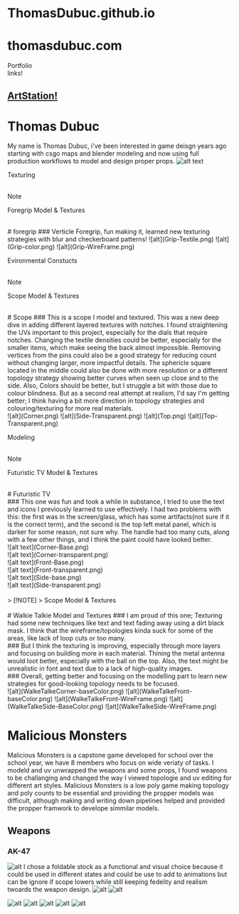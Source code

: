 # ThomasDubuc.github.io
# thomasdubuc.com
Portfolio  <br/>
links!
## [ArtStation!](https://www.artstation.com/thomas_dubuc)<br/>
# Thomas Dubuc

My name is Thomas Dubuc, i've been interested in game deisgn years ago starting with csgo maps and blender modeling and now using full production workflows to model and design proper props. 
![alt text](Factory-1-1.png)<br/>

Texturing<br/>
<br/>
> [!NOTE]
> Foregrip Model & Textures
<br/>
# foregrip
### Verticle Foregrip, fun making it, learned new texturing strategies with blur and checkerboard patterns!
![alt](Grip-Textile.png)
![alt](Grip-color.png)
![alt](Grip-WireFrame.png)


Evironmental Constucts<br/>
<br/>
> [!NOTE]
> Scope Model & Textures
<br/>
# Scope
### This is a scope I model and textured. This was a new deep dive in adding different layered textures with notches. I found straightening the UVs important to this project, especially for the dials that require notches. Changing the textile densities could be better, especially for the smaller items, which make seeing the back almost impossible. Removing vertices from the pins could also be a good strategy for reducing count without changing larger, more impactful details. The sphericle square located in the middle could also be done with more resolution or a different topology strategy showing better curves when seen up close and to the side. Also, Colors should be better, but I struggle a bit with those due to colour blindness.
But as a second real attempt at realism, I'd say I'm getting better; I think having a bit more direction in topology strategies and colouring/texturing for more real materials.<br/>
![alt](Corner.png)
![alt](Side-Transparent.png)
![alt](Top.png)
![alt](Top-Transparent.png)


Modeling<br/>
<br/>
> [!NOTE]
> Futuristic TV Model & Textures
<br/>
# Futuristic TV <br/>
### This one was fun and took a while in substance, I tried to use the text and icons I previously learned to use effectively. I had two problems with this: the first was in the screen/glass, which has some artifacts(not sure if it is the correct term), and the second is the top left metal panel, which is darker for some reason, not sure why. The handle had too many cuts, along with a few other things, and I think the paint could have looked better.<br/>
![alt text](Corner-Base.png)<br/>
![alt text](Corner-transparent.png)<br/>
![alt text](Front-Base.png)<br/>
![alt text](Front-transparent.png)<br/>
![alt text](Side-base.png)<br/>
![alt text](Side-transparent.png)<br/>
<br/>
> [!NOTE]
> Scope Model & Textures
<br/>
<br/>
# Walkie Talkie Model and Textures
### I am proud of this one; Texturing had some new techniques like text and text fading away using a dirt black mask. I think that the wireframe/topologies kinda suck for some of the areas, like lack of loop cuts or too many.<br/>
### But I think the texturing is improving, especially through more layers and focusing on building more in each material. Thining the metal antenna would loot better, especially with the ball on the top. Also, the text might be unrealistic in font and text due to a lack of high-quality images.<br/>
### Overall, getting better and focusing on the modelling part to learn new strategies for good-looking topology needs to be focused. <br/>
![alt](WalkeTalkeCorner-baseColor.png)
![alt](WalkeTalkeFront-baseColor.png)
![alt](WalkeTalkeFront-WireFrame.png)
![alt](WalkeTalkeSide-BaseColor.png)
![alt](WalkeTalkeSide-WireFrame.png)

# Malicious Monsters
Malicious Monsters is a capstone game developed for school over the school year, we have 8 members who focus on wide veriaty of tasks. I modeld and uv unwrapped the weapons and some props, I found weapons to be challanging and changed the way I viewed topologie and uv editing for different art styles. Malicious Monsters is a low poly game making topology and poly counts to be essential and providing the propper models was difficult, although making and writing down pipelines helped and provided the propper framwork to develope simmilar models.
## Weapons
### AK-47
![alt](AK_Side.png)
I chose a foldable stock as a functional and visual choice because it could be used in different states and could be use to add to animations but can be ignore if scope lowers while still keeping fedelity and realism twoards the weapon design.
![alt](AK_Side-WireFrame.png)
![alt](AK_Side-Textil.png)

![alt](Chainsaw.png)
![alt](Rake.png)
![alt](Revolver-Render.png)
![alt](Revolver-Wireframe.png)
![alt](Shovel.png)

